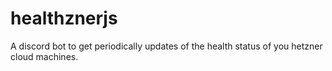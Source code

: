 # healthznerjs
A discord bot to get periodically updates of the health status of you hetzner cloud machines.
